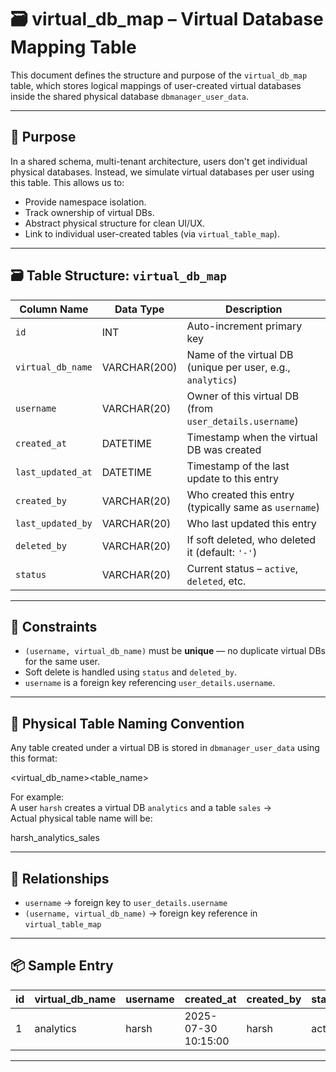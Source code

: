 # 🗃️ virtual_db_map – Virtual Database Mapping Table

This document defines the structure and purpose of the `virtual_db_map` table, which stores logical mappings of user-created virtual databases inside the shared physical database `dbmanager_user_data`.

---

## 🧠 Purpose

In a shared schema, multi-tenant architecture, users don't get individual physical databases. Instead, we simulate virtual databases per user using this table. This allows us to:

- Provide namespace isolation.
- Track ownership of virtual DBs.
- Abstract physical structure for clean UI/UX.
- Link to individual user-created tables (via `virtual_table_map`).

---

## 🗃️ Table Structure: `virtual_db_map`

| Column Name       | Data Type      | Description                                                                |
|-------------------|----------------|----------------------------------------------------------------------------|
| `id`              | INT            | Auto-increment primary key                                                 |
| `virtual_db_name` | VARCHAR(200)   | Name of the virtual DB (unique per user, e.g., `analytics`)                |
| `username`        | VARCHAR(20)    | Owner of this virtual DB (from `user_details.username`)                    |
| `created_at`      | DATETIME       | Timestamp when the virtual DB was created                                  |
| `last_updated_at` | DATETIME       | Timestamp of the last update to this entry                                 |
| `created_by`      | VARCHAR(20)    | Who created this entry (typically same as `username`)                      |
| `last_updated_by` | VARCHAR(20)    | Who last updated this entry                                                |
| `deleted_by`      | VARCHAR(20)    | If soft deleted, who deleted it (default: `'-'`)                           |
| `status`          | VARCHAR(20)    | Current status – `active`, `deleted`, etc.                                 |

---

## 🔐 Constraints

- `(username, virtual_db_name)` must be **unique** — no duplicate virtual DBs for the same user.
- Soft delete is handled using `status` and `deleted_by`.
- `username` is a foreign key referencing `user_details.username`.

---

## 🧮 Physical Table Naming Convention

Any table created under a virtual DB is stored in `dbmanager_user_data` using this format:

<username><virtual_db_name><table_name>

For example:  
A user `harsh` creates a virtual DB `analytics` and a table `sales` →  
Actual physical table name will be:

harsh_analytics_sales

---

## 🔗 Relationships

- `username` → foreign key to `user_details.username`
- `(username, virtual_db_name)` → foreign key reference in `virtual_table_map`

---

## 📦 Sample Entry

| id | virtual_db_name  | username | created_at          | created_by | status  |
|----|------------------|----------|---------------------|------------|---------|
| 1  | analytics        | harsh    | 2025-07-30 10:15:00 | harsh      | active  |

---

